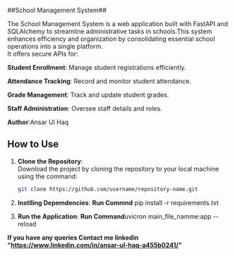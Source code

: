 ##School Management System##

The School Management System is a web application built with FastAPI and SQLAlchemy to streamline administrative tasks in schools.This system enhances efficiency and organization by consolidating essential school operations into a single platform.<br/>
 It offers secure APIs for:
 
**Student Enrollment**: Manage student registrations efficiently.<br>

**Attendance Tracking**: Record and monitor student attendance.<br>

**Grade Management**: Track and update student grades.<br>

**Staff Administration**: Oversee staff details and roles.<br>

**Author**:Ansar Ul Haq

## **How to Use**

1. **Clone the Repository**:  
   Download the project by cloning the repository to your local machine using the command:
   ```bash
   git clone https://github.com/username/repository-name.git

2. **Instlling Depemdencies**:
     **Run Commnd** pip install -r requirements.txt

3. **Run the Application**:
   **Run Command**uvicron main_file_namme:app --reload

**If you have any queries **Contact me** linkedin "https://www.linkedin.com/in/ansar-ul-haq-a455b0241/"**
